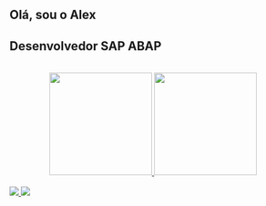 ## Olá, sou o Alex

## Desenvolvedor SAP ABAP 

<div align="center"><br>
  <a href="https://github.com/Alex-Brito-91">
    <img height="180em" src="https://github-readme-stats.vercel.app/api?username=Alex-Brito-91&show_icons=true&theme=transparent"/>
  </a>
  <a href="https://github.com/Alex-Brito-91">
    <img height="180em" src="https://github-readme-stats.vercel.app/api/top-langs/?username=Alex-Brito-91&layout=donut&theme=transparent"/>
  </a>
</div>

<div><br>
  <a href="mailto:alex.teixeira.brito@gmail.com">
    <img src="https://img.shields.io/badge/-Gmail-%23333?style=for-the-badge&logo=gmail&logoColor=red" target="_blank">
  </a>
  <a href="https://www.linkedin.com/in/alextbrito/" target="_blank">
    <img src="https://img.shields.io/badge/-LinkedIn-%230077B5?style=for-the-badge&logo=linkedin&logoColor=white" target="_blank">
  </a> 
</div>




